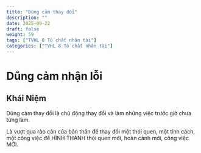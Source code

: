 ```yaml
---
title: "Dũng cảm thay đổi"
description: ""
date: 2025-09-22
draft: false
weight: 59
tags: ["TVHL 8 Tố chất nhân tài"]
categories: ["TVHL 8 Tố chất nhân tài"]
---
```


# Dũng cảm nhận lỗi

<!-- **Mã:** 
**Nhóm:**  -->

## Khái Niệm

Dũng cảm thay đổi là chủ động thay đổi và làm những việc trước giờ chưa từng làm.  

Là vượt qua rào cản của bản thân để thay đổi một thói quen, một tính cách, một công việc để HÌNH THÀNH thói quen mới, hoàn cảnh mới, công việc MỚI.